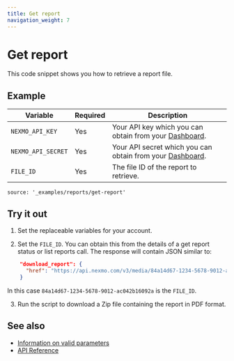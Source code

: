 ```yaml
---
title: Get report
navigation_weight: 7
---
```


# Get report

This code snippet shows you how to retrieve a report file.

## Example

Variable | Required | Description
----|----|----
`NEXMO_API_KEY` | Yes | Your API key which you can obtain from your [Dashboard](https://dashboard.nexmo.com/sign-in).
`NEXMO_API_SECRET` | Yes | Your API secret which you can obtain from your [Dashboard](https://dashboard.nexmo.com/sign-in).
`FILE_ID` | Yes | The file ID of the report to retrieve.

```code_snippets
source: '_examples/reports/get-report'
```

## Try it out

1. Set the replaceable variables for your account.

2. Set the `FILE_ID`. You can obtain this from the details of a get report status or list reports call. The response will contain JSON similar to:

```json
    "download_report": {
      "href": "https://api.nexmo.com/v3/media/84a14d67-1234-5678-9012-ac042b16092a"
    }
```

In this case `84a14d67-1234-5678-9012-ac042b16092a` is the `FILE_ID`.

3. Run the script to download a Zip file containing the report in PDF format.

## See also

* [Information on valid parameters](/reports/code-snippets/before-you-begin#parameters)
* [API Reference](/api/reports)
